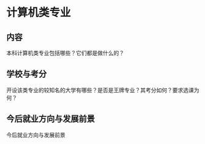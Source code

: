 # 计算机类专业

## 内容

本科计算机类专业包括哪些？它们都是做什么的？

## 学校与考分

开设该类专业的较知名的大学有哪些？是否是王牌专业？其考分如何？要求选课为何？

## 今后就业方向与发展前景

今后就业方向与发展前景